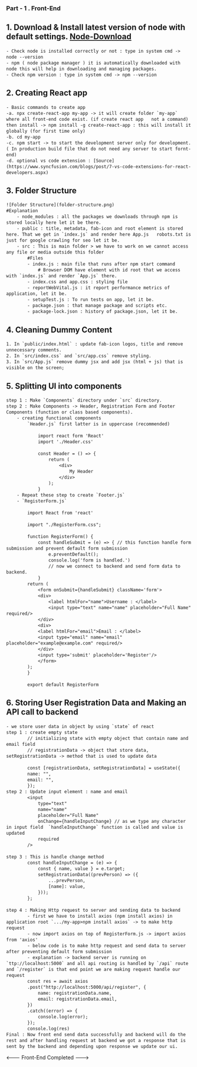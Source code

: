 ### Part - 1 . Front-End ###
## 1. Download & Install latest version of node with default settings. [Node-Download](https://nodejs.org/en/download)
    - Check node is installed correctly or not : type in system cmd -> node --version
    - npm ( node package manager ) it is automatically downloaded with node this will help in downloading and managing packages.
    - Check npm version : type in system cmd -> npm --version

## 2. Creating React app
    - Basic commands to create app
    -a. npx create-react-app my-app -> it will create folder `my-app` where all front-end code exist. (if create react app   not a command) then install -> npm install -g create-react-app : this will install it globally (for first time only)
    -b. cd my-app
    -c. npm start -> to start the development server only for development. ( In production build file that do not need any server to start fornt-end)
    -d. optional vs code extension : [Source](https://www.syncfusion.com/blogs/post/7-vs-code-extensions-for-react-developers.aspx)

## 3. Folder Structure
    ![Folder Structure](folder-structure.png)
    #Explanation
        - node_modules : all the packages we downloads through npm is stored locally here let it be there.
        - public : title, metadata, fab-icon and root element is stored here. That we get in `index.js` and render here App.js   robots.txt is just for google crawling for seo let it be.
        - src : This is main folder > we have to work on we cannot access any file or media outside this folder
            #Files
            - index.js : main file that runs after npm start command
                # Browser DOM have element with id root that we access with `index.js` and render `App.js` there.
            - index.css and app.css : styling file
            - reportWebVital.js : it report performance metrics of application, let it be.
            - setupTest.js : To run tests on app, let it be.
            - package.json : that manage package and scripts etc.
            - package-lock.json : history of package.json, let it be.

## 4. Cleaning Dummy Content
    1. In `public/index.html` : update fab-icon logos, title and remove unnecessary comments.
    2. In `src/index.css` and `src/app.css` remove styling.
    3. In `src/App.js` remove dummy jsx and add jsx (html + js) that is visible on the screen;

## 5. Splitting UI into components
    step 1 : Make `Components` directory under `src` directory.
    step 2 : Make Components -> Header, Registration Form and Footer Components (function or class based components).
        - creating functional components
            `Header.js` first latter is in uppercase (recommended)
            
                import react form 'React'
                import './Header.css'

                const Header = () => {
                    return (
                        <div>
                            My Header
                        </div>
                    );
                }
        - Repeat these step to create `Footer.js`
        - `RegisterForm.js`
            
            import React from 'react'

            import "./RegisterForm.css";

            function RegisterForm() {
                const handleSubmit = (e) => { // this function handle form submission and prevent default form submission
                    e.preventDefault();
                    console.log('form is handled.')
                    // now we connect to backend and send form data to backend.
                }
            return (
                <form onSubmit={handleSubmit} className='form'>
                <div>  
                    <label htmlFor="name">Username : </label>
                    <input type="text" name="name" placeholder="Full Name" required/>
                </div>
                <div>
                <label htmlFor="email">Email : </label>
                <input type="email" name="email" placeholder="example@example.com" required/>
                </div>
                <input type='submit' placeholder='Register'/>
                </form>
            );
            }

            export default RegisterForm

## 6. Storing User Registration Data and Making an API call to backend
    - we store user data in object by using `state` of react
    step 1 : create empty state
            // initializing state with empty object that contain name and email field
            // registrationData -> object that store data, setRegistrationData -> method that is used to update data
            
            const [registrationData, setRegistrationData] = useState({
            name: "",
            email: "",
            });
    step 2 : Update input element : name and email
            <input
                type="text"
                name="name"
                placeholder="Full Name"
                onChange={handleInputChange} // as we type any character in input field  `handleInputChange` function is called and value is updated
                required
            />
    
    step 3 : This is handle change method
            const handleInputChange = (e) => {
                const { name, value } = e.target;
                setRegistrationData((prevPerson) => ({
                    ...prevPerson,
                    [name]: value,
                }));
            };

    step 4 : Making Http request to server and sending data to backend
            - first we have to install axios (npm install axios) in application root `.../my-app>npm install axios` -> to make http request
            - now import axios on top of RegisterForm.js -> import axios from 'axios'
            - below code is to make http request and send data to server after preventing default form submission
            - explanation -> backend server is running on `ttp://localhost:5000` and all api routing is handled by `/api` route and `/register` is that end point we are making request handle our request
            const res = await axios
            .post("http://localhost:5000/api/register", {
                name: registrationData.name,
                email: registrationData.email,
            })
            .catch((error) => {
                console.log(error);
            });
            console.log(res)
    Final : Now front end send data successfully and backend will do the rest and after handling request at backend we got a response that is sent by the backend and depending upon response we update our ui.

<--- Front-End Completed --->

    

                 




